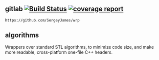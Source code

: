 ## gitlab   [![Build Status](https://gitlab.com/SergeyJames/wrp/badges/master/pipeline.svg)](https://gitlab.com/SergeyJames/wrp/)  [![coverage report](https://gitlab.com/SergeyJames/wrp/badges/master/coverage.svg)](https://gitlab.com/SergeyJames/wrp/commits/master)

``` https://github.com/SergeyJames/wrp ```

## algorithms
Wrappers over standard STL algorithms, to minimize code size, and make more readable,
cross-platform one-file C++ headers.
